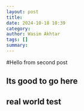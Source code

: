 ```yaml
---
layout: post
title: 
date: 2024-10-18 10:39
category: 
author: Wasim Akhtar
tags: []
summary: 
---
```


#Hello from second post
## Its good to go here

## real world test